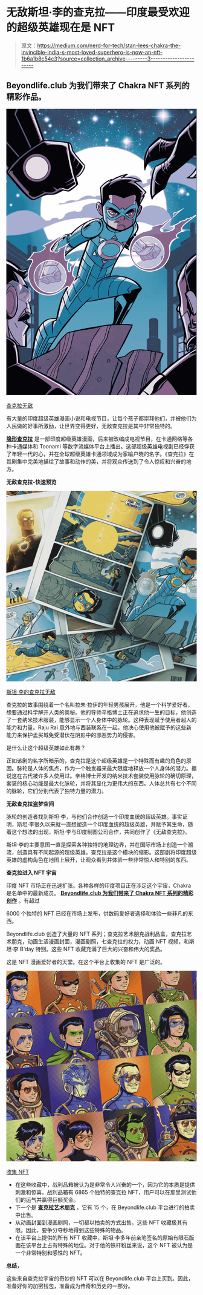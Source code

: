 # 无敌斯坦·李的查克拉——印度最受欢迎的超级英雄现在是 NFT

> 原文：<https://medium.com/nerd-for-tech/stan-lees-chakra-the-invincible-india-s-most-loved-superhero-is-now-an-nft-1b6a1b8c54c3?source=collection_archive---------3----------------------->

## Beyondlife.club 为我们带来了 Chakra NFT 系列的精彩作品。

![](img/5134b197045c39cf964256616c18235a.png)

[查克拉无敌](https://chakra.beyondlife.club/?fsz=home)

有大量的印度超级英雄漫画小说和电视节目，让每个孩子都崇拜他们，并被他们为人民做的好事所激励，让世界变得更好，无敌查克拉是其中非常独特的。

[**隐形查克拉**](https://chakra.beyondlife.club/?fsz=home) 是一部印度超级英雄漫画，后来被改编成电视节目，在卡通网络等各种卡通媒体和 Toonami 等数字流媒体平台上播出。这部超级英雄电视剧已经俘获了年轻一代的心，并在全球超级英雄卡通领域成为家喻户晓的名字。《查克拉》在其剧集中完美地描绘了故事和动作的美，并将观众传送到了令人惊叹和兴奋的地方。

**无敌查克拉-快速预览**

![](img/5c53a1b51af008e404c13681656dfdee.png)

[斯坦·李的查克拉无敌](https://chakra.beyondlife.club/?fsz=home)

查克拉的故事围绕着一个名叫拉朱·拉伊的年轻男孩展开，他是一个科学爱好者，想要通过科学解开人类的奥秘。他的导师辛格博士正在追求他一生的目标，他创造了一套纳米技术服装，能够显示一个人身体中的脉轮。这种表现赋予使用者超人的能力和力量。Raju Rai 意外地与西装联系在一起，他决心使用他被赋予的这些新能力来保护孟买城免受潜伏在阴影中的邪恶势力的侵害。

是什么让这个超级英雄如此有趣？

正如该剧的名字所暗示的，查克拉是这个超级英雄是一个特殊而有趣的角色的原因。脉轮是人体的焦点，作为一个触发器来最大限度地释放一个人身体的潜力。据说这在古代被许多人使用过。辛格博士开发的纳米技术套装使用脉轮的确切原理，套装的核心功能是最大化脉轮，并将其显化为更伟大的东西。人体总共有七个不同的脉轮，它们分别代表了独特力量的潜力。

**无敌查克拉盗梦空间**

脉轮的创造者找到斯坦·李，与他们合作创造一个印度血统的超级英雄。事实证明，斯坦·李很久以来就一直想塑造一个印度血统的超级英雄，并赋予其生命，随着这个想法的出现，斯坦·李与印度制图公司合作，共同创作了《无敌查克拉》。

斯坦·李的主要意图一直是探索各种独特的地理边界，并在国际市场上创造一个潮流，创造具有不同起源的超级英雄。查克拉是这个模块的缩影。这部剧将印度超级英雄的虚构角色在地图上展开，让观众看到并体验一些非常惊人和特别的东西。

**查克拉进入 NFT 宇宙**

印度 NFT 市场正在迅速扩张。各种各样的印度项目正在涉足这个宇宙，Chakra 是名单中的最新成员。 [**Beyondlife.club 为我们带来了 Chakra NFT 系列的精彩创作**](https://chakra.beyondlife.club/?fsz=home) 。有超过

6000 个独特的 NFT 已经在市场上发布，供数码爱好者选择和体验一些非凡的东西。

Beyondlife.club 创造了大量的 NFT 系列；查克拉艺术朋克战利品盒，查克拉艺术朋克，动画生活漫画封面，漫画剧照，七查克拉的权力，动画 NFT 视频，和斯坦·李 B'day 特别。这些 NFT 收藏充满了巨大的兴奋和伟大的奖品。

这是 NFT 漫画爱好者的天堂。在这个平台上收集的 NFT 是广泛的。

![](img/836b123ee08be32bc7bb4f8da4553612.png)

[收集 NFT](https://chakra.beyondlife.club/?fsz=home)

*   在这些收藏中，战利品箱被认为是非常令人兴奋的一个，因为它的本质是提供刺激和惊喜。战利品箱有 6865 个独特的查克拉 NFT，用户可以在那里测试他们的运气并赢得巨额奖金。
*   下一个是 [**查克拉艺术朋克**](https://chakra.beyondlife.club/?fsz=home) ，它有 15 个，在 Beyondlife.club 平台进行的拍卖中出售。
*   从动画封面到漫画剧照，一切都以拍卖的方式出售。这些 NFT 收藏极其有限。因此，要争分夺秒地得到这些特殊的物品。
*   在该平台上提供的所有 NFT 收藏中，斯坦·李多年前亲笔签名的原始有限石版画在该平台上占有特殊的地位。对于他的铁杆粉丝来说，这个 NFT 被认为是一个非常特别和感性的 NFT。

**总结，**

这些来自查克拉宇宙的奇妙的 NFT 可以在 Beyondlife.club 平台上买到。因此，准备好你的加密钱包，准备成为传奇和历史的一部分。